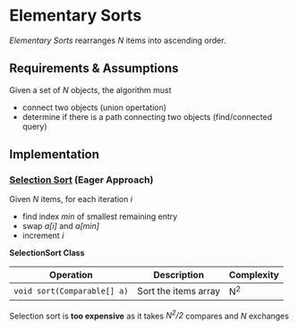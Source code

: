 # Elementary Sorts

*Elementary Sorts* rearranges *N* items into ascending order.

## Requirements & Assumptions
Given a set of *N* objects, the algorithm must

* connect two objects (union opertation)
* determine if there is a path connecting two objects (find/connected query)




## Implementation


### [Selection Sort](../../src/main/java/com/rehmanz/dynamic_connectivity/QuickFindUF.java) (Eager Approach)


Given *N* items, for each iteration *i*
* find index *min* of smallest remaining entry
* swap *a[i]* and *a[min]*
* increment *i*


**SelectionSort Class**

| Operation | Description | Complexity |
| ----------| ----------- | ---------- |
| `void sort(Comparable[] a)` | Sort the items array | N<sup>2</sup> |

Selection sort is **too expensive** as it takes *N<sup>2</sup>/2* compares and *N* exchanges